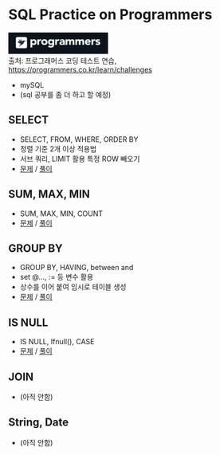 # SQL Practice on Programmers

<img src="/imgs/icon_programmers.png" width="200px" alt="icon programmers"></img>
<br>
출처: 프로그래머스 코딩 테스트 연습,
<br>
https://programmers.co.kr/learn/challenges

- mySQL
- (sql 공부를 좀 더 하고 할 예정)


## SELECT
- SELECT, FROM, WHERE, ORDER BY
- 정렬 기준 2개 이상 적용법
- 서브 쿼리, LIMIT 활용 특정 ROW 빼오기
- [문제](https://programmers.co.kr/learn/courses/30/parts/17042)
/
[풀이](https://github.com/minsik-um/algorithm_practice/blob/master/programmers/sql/select.sql)

## SUM, MAX, MIN
- SUM, MAX, MIN, COUNT
- [문제](https://programmers.co.kr/learn/courses/30/parts/17043)
/
[풀이](https://github.com/minsik-um/algorithm_practice/blob/master/programmers/sql/sum_max_min.sql)

## GROUP BY
- GROUP BY, HAVING, between and
- set @..., := 등 변수 활용
- 상수를 이어 붙여 임시로 테이블 생성
- [문제](https://programmers.co.kr/learn/courses/30/parts/17044)
/
[풀이](https://github.com/minsik-um/algorithm_practice/blob/master/programmers/sql/group_by.sql)

## IS NULL
- IS NULL, Ifnull(), CASE
- [문제](https://programmers.co.kr/learn/courses/30/parts/17045)
/
[풀이](https://github.com/minsik-um/algorithm_practice/blob/master/programmers/sql/is_null.sql)

## JOIN
- (아직 안함)

## String, Date
- (아직 안함)
